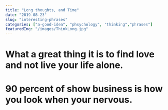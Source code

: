 ```yaml
---
title: "Long thoughts, and Time"
date: "2019-08-23"
slug: "interesting-phrases"
categories: ["a-good-idea", "phsychology", "thinking","phrases"]
featuredImg: "/images/ThinkLong.jpg"
---
```


# What a great thing it is to find love and not live your life alone. #

# 90 percent of show business is how you look when your nervous.
